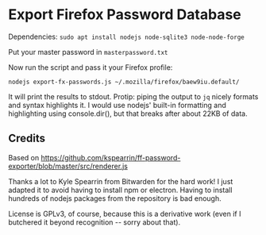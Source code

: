 # Export Firefox Password Database

Dependencies: `sudo apt install nodejs node-sqlite3 node-node-forge`

Put your master password in `masterpassword.txt`

Now run the script and pass it your Firefox profile:

    nodejs export-fx-passwords.js ~/.mozilla/firefox/baew9iu.default/

It will print the results to stdout. Protip: piping the output to `jq` nicely
formats and syntax highlights it. I would use nodejs' built-in formatting and
highlighting using console.dir(), but that breaks after about 22KB of data.


## Credits

Based on https://github.com/kspearrin/ff-password-exporter/blob/master/src/renderer.js

Thanks a lot to Kyle Spearrin from Bitwarden for the hard work! I just adapted
it to avoid having to install npm or electron. Having to install hundreds of
nodejs packages from the repository is bad enough.

License is GPLv3, of course, because this is a derivative work (even if I
butchered it beyond recognition -- sorry about that).

